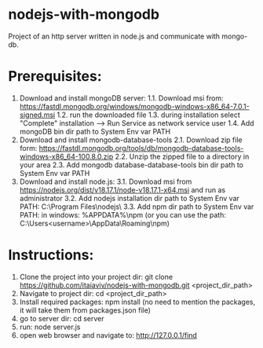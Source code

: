 # nodejs-with-mongodb
Project of an http server written in node.js and communicate with mongo-db.

# Prerequisites:
1. Download and install mongoDB server:
	1.1. Download msi from: https://fastdl.mongodb.org/windows/mongodb-windows-x86_64-7.0.1-signed.msi
	1.2. run the downloaded file
	1.3. during installation select "Complete" installation --> Run Service as network service user
	1.4. Add mongoDB bin dir path to System Env var PATH
2. Download and install mongodb-database-tools
	2.1. Download zip file form: https://fastdl.mongodb.org/tools/db/mongodb-database-tools-windows-x86_64-100.8.0.zip
	2.2. Unzip the zipped file to a directory in your area
	2.3. Add mongodb database-database-tools bin dir path to System Env var PATH
3. Download and install node.js:
	3.1. Download msi from https://nodejs.org/dist/v18.17.1/node-v18.17.1-x64.msi and run as administrator
	3.2. Add nodejs installation dir path to System Env var PATH: C:\Program Files\nodejs\ 
	3.3. Add npm dir path to System Env var PATH: in windows: %APPDATA%\npm (or you can use the path: C:\Users\<username>\AppData\Roaming\npm)

# Instructions:

1. Clone the project into your project dir: git clone https://github.com/itaiaviv/nodejs-with-mongodb.git <project_dir_path>
2. Navigate to project dir: cd <project_dir_path>
3. Install required packages: npm install  (no need to mention the packages, it will take them from packages.json file)
4. go to server dir: cd server
5. run: node server.js
6. open web browser and navigate to: http://127.0.0.1/find

